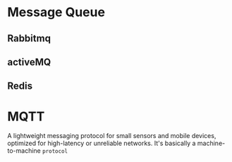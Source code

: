 # Message Queue
## Rabbitmq

## activeMQ

## Redis

# MQTT

A lightweight messaging protocol for small sensors and mobile devices, optimized for high-latency or unreliable networks. It's basically a machine-to-machine `protocol`
